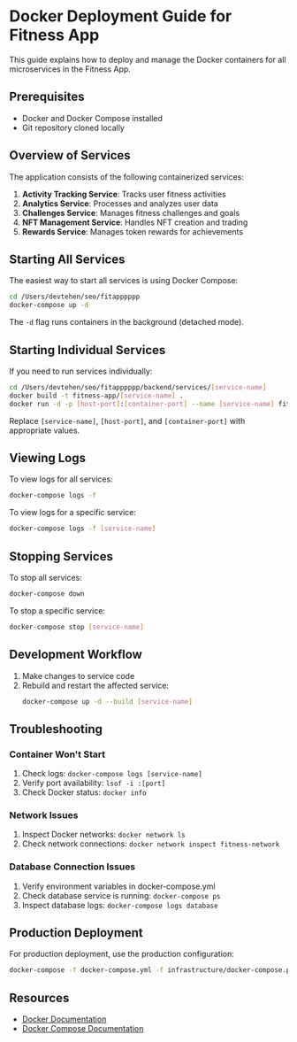 # Docker Deployment Guide for Fitness App

This guide explains how to deploy and manage the Docker containers for all microservices in the Fitness App.

## Prerequisites

- Docker and Docker Compose installed
- Git repository cloned locally

## Overview of Services

The application consists of the following containerized services:

1. **Activity Tracking Service**: Tracks user fitness activities
2. **Analytics Service**: Processes and analyzes user data
3. **Challenges Service**: Manages fitness challenges and goals
4. **NFT Management Service**: Handles NFT creation and trading
5. **Rewards Service**: Manages token rewards for achievements

## Starting All Services

The easiest way to start all services is using Docker Compose:

```bash
cd /Users/devtehen/seo/fitapppppp
docker-compose up -d
```

The `-d` flag runs containers in the background (detached mode).

## Starting Individual Services

If you need to run services individually:

```bash
cd /Users/devtehen/seo/fitapppppp/backend/services/[service-name]
docker build -t fitness-app/[service-name] .
docker run -d -p [host-port]:[container-port] --name [service-name] fitness-app/[service-name]
```

Replace `[service-name]`, `[host-port]`, and `[container-port]` with appropriate values.

## Viewing Logs

To view logs for all services:

```bash
docker-compose logs -f
```

To view logs for a specific service:

```bash
docker-compose logs -f [service-name]
```

## Stopping Services

To stop all services:

```bash
docker-compose down
```

To stop a specific service:

```bash
docker-compose stop [service-name]
```

## Development Workflow

1. Make changes to service code
2. Rebuild and restart the affected service:
   ```bash
   docker-compose up -d --build [service-name]
   ```

## Troubleshooting

### Container Won't Start

1. Check logs: `docker-compose logs [service-name]`
2. Verify port availability: `lsof -i :[port]`
3. Check Docker status: `docker info`

### Network Issues

1. Inspect Docker networks: `docker network ls`
2. Check network connections: `docker network inspect fitness-network`

### Database Connection Issues

1. Verify environment variables in docker-compose.yml
2. Check database service is running: `docker-compose ps`
3. Inspect database logs: `docker-compose logs database`

## Production Deployment

For production deployment, use the production configuration:

```bash
docker-compose -f docker-compose.yml -f infrastructure/docker-compose.prod.yml up -d
```

## Resources

- [Docker Documentation](https://docs.docker.com/)
- [Docker Compose Documentation](https://docs.docker.com/compose/)